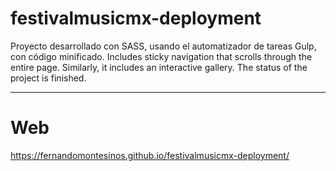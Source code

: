 # festivalmusicmx-deployment
Proyecto desarrollado con SASS, usando el automatizador de tareas Gulp, con código minificado. 
Includes sticky navigation that scrolls through the entire page. Similarly, it includes an interactive gallery. The status of the project is finished.

*** 
# Web

https://fernandomontesinos.github.io/festivalmusicmx-deployment/
